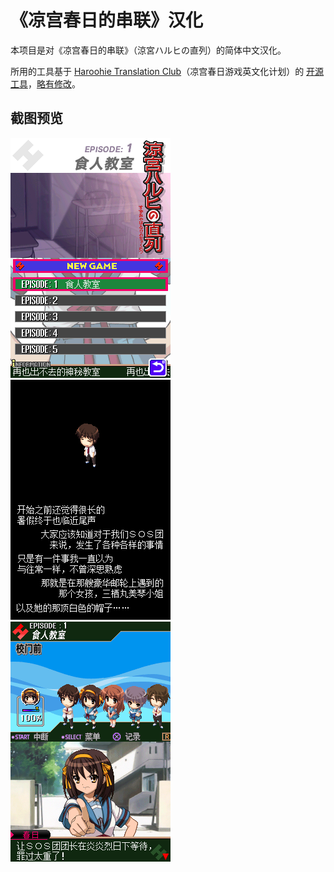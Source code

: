 # 《凉宫春日的串联》汉化

本项目是对《凉宫春日的串联》（<span lang="ja">涼宮ハルヒの直列</span>）的简体中文汉化。

所用的工具基于 [Haroohie Translation Club](https://haroohie.club/)（凉宫春日游戏英文化计划）的 [开源工具](https://github.com/haroohie-club/ChokuretsuTranslationUtility)，[略有修改](https://github.com/Xzonn/ChokuretsuTranslationUtility)。

## 截图预览
![截图](assets/images/screenshot-01.png) ![截图](assets/images/screenshot-02.png) ![截图](assets/images/screenshot-03.png)